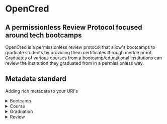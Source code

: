 # OpenCred

## A permissionless Review Protocol focused around tech bootcamps

OpenCred is a permissionless review protocol that allow's bootcamps to graduate students by providing them certificates through merkle proof. Graduates of various courses from a bootcamp/educational institutions can review the institution they graduated from in a permissionless way.

## Metadata standard

Adding rich metadata to your URI's

<details>
	<summary>
	Bootcamp 
	</summary>

```json
{
  "name": "",
  "about": "",
  "location": ""
}
```

</details>
<details>
	<summary>
	Course
	</summary>

```json
{
  "name": "",
  "cost": "",
  "duration": "",
  "location": "",
  "description": "",
  "subjects": ""
}
```

</details>
<details>
	<summary>
	Graduation
	</summary>

```json
{
  "date": "",
  "graduates": [
    "0xf39Fd6e51aad88F6F4ce6aB8827279cffFb92266",
    "0x70997970C51812dc3A010C7d01b50e0d17dc79C8",
	.
	.
	.
    "0xa0Ee7A142d267C1f36714E4a8F75612F20a79720",
  ],
}

```

</details>

<details>
	<summary>
	Review
	</summary>

```json
{
  "reviewer": "",
  "email": "",
  "title": "",
  "body": "",
  "rating": "",
  "batch": "",
  "courseId": ""
}
```

</details>
